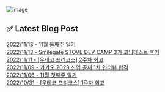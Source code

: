 ![image](https://user-images.githubusercontent.com/76645095/162124599-f9d701d6-e523-49c4-a6ce-193dc38f1026.png)

## ✅ Latest Blog Post

[2022/11/13 - 11월 둘째주 일기](http://blog.naver.com/ds4ouj/222927763024) <br/>
[2022/11/13 - Smilegate STOVE DEV CAMP 3기 코딩테스트 후기](http://blog.naver.com/ds4ouj/222927340706) <br/>
[2022/11/11 - [우테코 프리코스] 2주차 회고](http://blog.naver.com/ds4ouj/222926322029) <br/>
[2022/11/09 - 카카오 2023 신입 공채 1차 인터뷰 합격](http://blog.naver.com/ds4ouj/222924043536) <br/>
[2022/11/06 - 11월 첫째주 일기](http://blog.naver.com/ds4ouj/222921771887) <br/>
[2022/10/31 - [우테코 프리코스] 1주차 회고](http://blog.naver.com/ds4ouj/222915805307) <br/>
